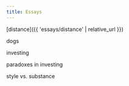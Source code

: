 ```yaml
---
title: Essays
---
```


[distance]({{ 'essays/distance' | relative_url }})

dogs

investing

paradoxes in investing

style vs. substance